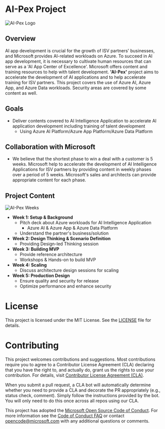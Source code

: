 # AI-Pex Project
![AI-Pex Logo](https://github.com/user-attachments/assets/298192c5-b904-401e-a96c-545e8a8e06de)

## Overview
AI app development is crucial for the growth of ISV partners' businesses, and Microsoft provides AI-related workloads on Azure. To succeed in AI app development, it is necessary to cultivate human resources that can serve as a 'AI App Center of Excellence'. Microsoft offers content and training resources to help with talent development. **'AI-Pex'** project aims to accelerate the development of AI applications and to help accelerate training for ISV partners. This project covers the use of Azure AI, Azure App, and Azure Data workloads. Security areas are covered by some content as well. 

## Goals
- Deliver contents covered to AI Intelligence Application to accelerate AI application development including training of talent development
  - Using Azure AI Platform/Azure App Platform/Azure Data Platform

## Collaboration with Microsoft
- We believe that the shortest phase to win a deal with a customer is 5 weeks. Microsoft help to accelerate the development of AI Intelligence Applications for ISV partners by providing content in weekly phases over a period of 5 weeks. Microsoft's sales and architects can provide appropriate content for each phase.

## Project Content
![AI-Pex Weeks](https://github.com/user-attachments/assets/8ab35062-7dd3-4834-b1d5-5e5a1c6297cf)


- **Week 1: Setup & Background**
  - Pitch deck about Azure workloads for AI Intelligence Application
    - Azure AI & Azure App & Azure Data Platform
  - Understand the partner's business/solution
- **Week 2: Design Thinking & Scenario Definition**
  - Providing Design-led Thinking session
- **Week 3: Building MVP**
  - Provide reference architecture
  - Workshops & Hands-on to build MVP
- **Week 4: Scaling**
  - Discuss architecture design sessions for scaling
- **Week 5: Production Design**
  - Ensure quality and security for release
  - Optimize performance and enhance security

# License
This project is licensed under the MIT License. See the [LICENSE](https://github.com/microsoft/AI-Pex-for-ISV-Partners/blob/main/LICENSE) file for details.

# Contributing

This project welcomes contributions and suggestions.  Most contributions require you to agree to a
Contributor License Agreement (CLA) declaring that you have the right to, and actually do, grant us
the rights to use your contribution. For details, visit [Contributor License Agreement (CLA)](https://cla.opensource.microsoft.com).

When you submit a pull request, a CLA bot will automatically determine whether you need to provide
a CLA and decorate the PR appropriately (e.g., status check, comment). Simply follow the instructions
provided by the bot. You will only need to do this once across all repos using our CLA.

This project has adopted the [Microsoft Open Source Code of Conduct](https://opensource.microsoft.com/codeofconduct/).
For more information see the [Code of Conduct FAQ](https://opensource.microsoft.com/codeofconduct/faq/) or
contact [opencode@microsoft.com](mailto:opencode@microsoft.com) with any additional questions or comments.
